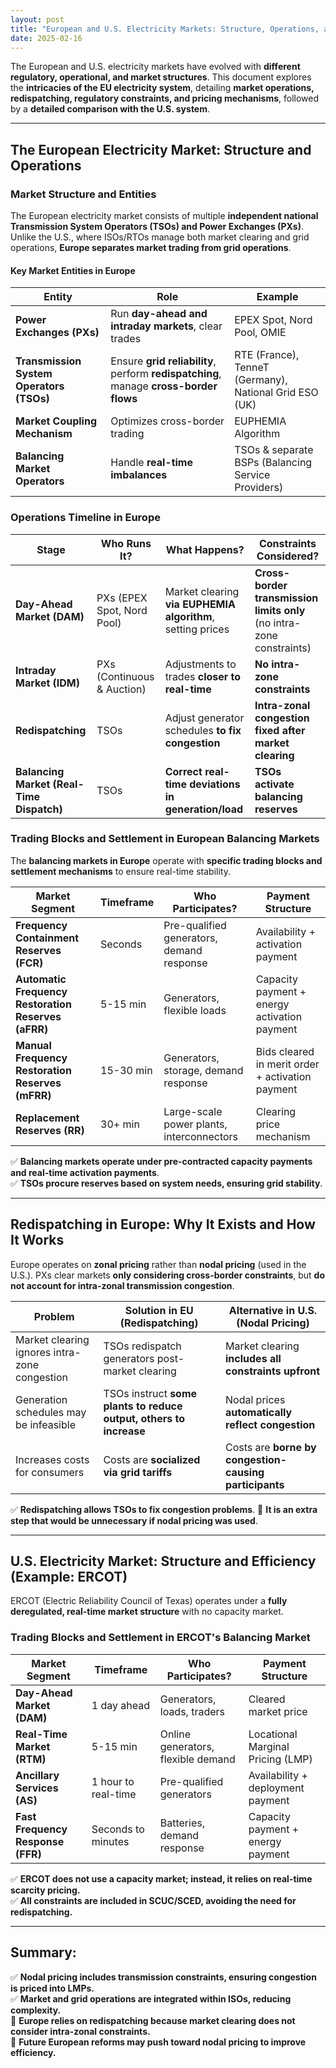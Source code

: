 ```yaml
---
layout: post
title: "European and U.S. Electricity Markets: Structure, Operations, and Efficiency"
date: 2025-02-16
---
```



The European and U.S. electricity markets have evolved with **different regulatory, operational, and market structures**. This document explores the **intricacies of the EU electricity system**, detailing **market operations, redispatching, regulatory constraints, and pricing mechanisms**, followed by a **detailed comparison with the U.S. system**.

---
## **The European Electricity Market: Structure and Operations**
### **Market Structure and Entities**
The European electricity market consists of multiple **independent national Transmission System Operators (TSOs) and Power Exchanges (PXs)**. Unlike the U.S., where ISOs/RTOs manage both market clearing and grid operations, **Europe separates market trading from grid operations**.

#### **Key Market Entities in Europe**

| Entity | Role | Example |
|--------|------|---------|
| **Power Exchanges (PXs)** | Run **day-ahead and intraday markets**, clear trades | EPEX Spot, Nord Pool, OMIE |
| **Transmission System Operators (TSOs)** | Ensure **grid reliability**, perform **redispatching**, manage **cross-border flows** | RTE (France), TenneT (Germany), National Grid ESO (UK) |
| **Market Coupling Mechanism** | Optimizes cross-border trading | EUPHEMIA Algorithm |
| **Balancing Market Operators** | Handle **real-time imbalances** | TSOs & separate BSPs (Balancing Service Providers) |

### **Operations Timeline in Europe**

| **Stage** | **Who Runs It?** | **What Happens?** | **Constraints Considered?** |
|----------|----------------|-------------------|------------------------|
| **Day-Ahead Market (DAM)** | PXs (EPEX Spot, Nord Pool) | Market clearing **via EUPHEMIA algorithm**, setting prices | **Cross-border transmission limits only** (no intra-zone constraints) |
| **Intraday Market (IDM)** | PXs (Continuous & Auction) | Adjustments to trades **closer to real-time** | **No intra-zone constraints** |
| **Redispatching** | TSOs | Adjust generator schedules **to fix congestion** | **Intra-zonal congestion fixed after market clearing** |
| **Balancing Market (Real-Time Dispatch)** | TSOs | **Correct real-time deviations in generation/load** | **TSOs activate balancing reserves** |

### **Trading Blocks and Settlement in European Balancing Markets**
The **balancing markets in Europe** operate with **specific trading blocks and settlement mechanisms** to ensure real-time stability.

| **Market Segment** | **Timeframe** | **Who Participates?** | **Payment Structure** |
|------------------|------------|----------------|----------------|
| **Frequency Containment Reserves (FCR)** | Seconds | Pre-qualified generators, demand response | Availability + activation payment |
| **Automatic Frequency Restoration Reserves (aFRR)** | 5-15 min | Generators, flexible loads | Capacity payment + energy activation payment |
| **Manual Frequency Restoration Reserves (mFRR)** | 15-30 min | Generators, storage, demand response | Bids cleared in merit order + activation payment |
| **Replacement Reserves (RR)** | 30+ min | Large-scale power plants, interconnectors | Clearing price mechanism |

✅ **Balancing markets operate under pre-contracted capacity payments and real-time activation payments**.  
✅ **TSOs procure reserves based on system needs, ensuring grid stability**.

---
## **Redispatching in Europe: Why It Exists and How It Works**

Europe operates on **zonal pricing** rather than **nodal pricing** (used in the U.S.). PXs clear markets **only considering cross-border constraints**, but **do not account for intra-zonal transmission congestion**.

| **Problem** | **Solution in EU (Redispatching)** | **Alternative in U.S. (Nodal Pricing)** |
|------------|----------------------------------|----------------------------------|
| Market clearing ignores intra-zone congestion | TSOs redispatch generators post-market clearing | Market clearing **includes all constraints upfront** |
| Generation schedules may be infeasible | TSOs instruct **some plants to reduce output, others to increase** | Nodal prices **automatically reflect congestion** |
| Increases costs for consumers | Costs are **socialized via grid tariffs** | Costs are **borne by congestion-causing participants** |

✅ **Redispatching allows TSOs to fix congestion problems**.
🚨 **It is an extra step that would be unnecessary if nodal pricing was used**.

---
## **U.S. Electricity Market: Structure and Efficiency (Example: ERCOT)**
ERCOT (Electric Reliability Council of Texas) operates under a **fully deregulated, real-time market structure** with no capacity market. 

### **Trading Blocks and Settlement in ERCOT's Balancing Market**

| **Market Segment** | **Timeframe** | **Who Participates?** | **Payment Structure** |
|------------------|------------|----------------|----------------|
| **Day-Ahead Market (DAM)** | 1 day ahead | Generators, loads, traders | Cleared market price |
| **Real-Time Market (RTM)** | 5-15 min | Online generators, flexible demand | Locational Marginal Pricing (LMP) |
| **Ancillary Services (AS)** | 1 hour to real-time | Pre-qualified generators | Availability + deployment payment |
| **Fast Frequency Response (FFR)** | Seconds to minutes | Batteries, demand response | Capacity payment + energy payment |

✅ **ERCOT does not use a capacity market; instead, it relies on real-time scarcity pricing.**  
✅ **All constraints are included in SCUC/SCED, avoiding the need for redispatching.**  

---
## **Summary:**
✅ **Nodal pricing includes transmission constraints, ensuring congestion is priced into LMPs.**  
✅ **Market and grid operations are integrated within ISOs, reducing complexity.**  
🚨 **Europe relies on redispatching because market clearing does not consider intra-zonal constraints.**  
🚨 **Future European reforms may push toward nodal pricing to improve efficiency.**

